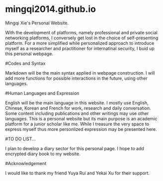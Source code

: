# mingqi2014.github.io
Mingqi Xie's Personal Website.

With the development of platforms, namely professional and private social networking platforms, I conversely get lost in the choice of self-presenting platform. For a more simplified while personalized approach to introduce myself as a researcher and practitioner for internatinal security, I buid up this personal webpage.

#Codes and Syntax

Markdown will be the main syntax applied in webpage construction. I will add more functions for possible interactions in the future, using other languages.

#Human Languages and Expression

English will be the main language in this website. I mostly use English, Chinese, Korean and French for work, research and daily conversation. Some content including publications and other writings may use other languages. This is a personal website but its main purpose is an academic platform for a junior scholar like me. While I treasure the very space to express myself thus more personlized expression may be presented here.

#TO DO LIST...

I plan to develop a diary sector for this personal page. I hope to add encrypted diary book to my website.

#Acknowledgement

I would like to thank my friend Yuya Rui and Yekai Xu for their support.

